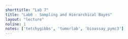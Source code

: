 ```yaml
---
shorttitle: "Lab 7"
title: "Lab6 - Sampling and Hierarchical Bayes"
layout: "lecture"
noline: 1
notes: ['tetchygibbs', 'tumorlab', 'bioassay_pymc3']
---
```

